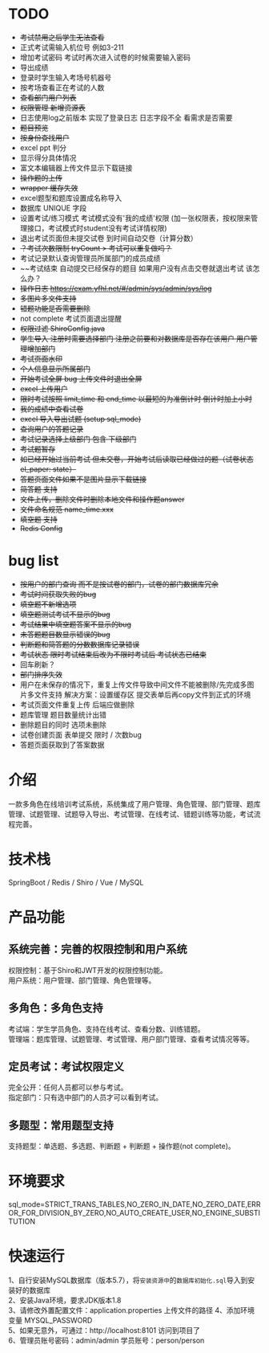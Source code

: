 
# TODO
* ~~考试禁用之后学生无法查看~~ 
* 正式考试需输入机位号 例如3-211
* 增加考试密码 考试时再次进入试卷的时候需要输入密码
* 导出成绩
* 登录时学生输入考场号机器号
* 按考场查看正在考试的人数
* ~~查看部门用户列表~~
* ~~权限管理 新增资源表~~
* 日志使用log之前版本 实现了登录日志 日志字段不全 看需求是否需要
* ~~题目预览~~ 
* ~~按身份查找用户~~
* excel ppt 判分
* 显示得分具体情况
* 富文本编辑器上传文件显示下载链接
* ~~操作题的上传~~
* ~~wrapper 缓存失效~~
* excel题型和题库设置成名称导入
* 数据库 UNIQUE 字段
* 设置考试/练习模式 考试模式没有'我的成绩'权限 (加一张权限表，按权限来管理接口，考试模式时student没有考试详情权限)
* 退出考试页面但未提交试卷 到时间自动交卷（计算分数）
* ~~？考试次数限制 tryCount >  考试可以重复做吗？~~
* 考试记录默认查询管理员所属部门的成员成绩
* ~~考试结束 自动提交已经保存的题目 如果用户没有点击交卷就退出考试 该怎么办？
* ~~操作日志 https://exam.yfhl.net/#/admin/sys/admin/sys/log~~
* ~~多图片多文件支持~~
* ~~错题功能是否需要删除~~
* not complete 考试页面退出提醒
* ~~权限过滤 ShiroConfig.java~~
* ~~学生导入 注册时需要选择部门 注册之前要和对数据库是否存在该用户 用户管理增加部门~~
* ~~考试页面水印~~
* ~~个人信息显示所属部门~~
* ~~开始考试全屏 bug 上传文件时退出全屏~~
* ~~excel 上传用户~~
* ~~限时考试按照 limit_time 和 end_time 以最短的为准倒计时 倒计时加上小时~~
* ~~我的成绩中查看试卷~~
* ~~excel 导入导出试题 (setup sql_mode)~~
* ~~查询用户的答题记录~~
* ~~考试记录选择上级部门 包含 下级部门~~
* ~~考试题暂存~~
* ~~如已经开始过当前考试 但未交卷，开始考试后读取已经做过的题（试卷状态 el_paper: state）~~
* ~~答题页面文件如果不是图片显示下载链接~~
* ~~简答题 支持~~
* ~~文件上传，删除文件时删除本地文件和操作题answer~~
* ~~文件命名规范  name_time.xxx~~
* ~~填空题 支持~~
* ~~Redis Config~~

# bug list
* ~~按用户的部门查询 而不是按试卷的部门，试卷的部门数据库冗余~~
* ~~考试时间获取失败的bug~~
* ~~填空题不新增选项~~
* ~~填空题测试考试不显示的bug~~
* ~~考试结果中填空题答案不显示的bug~~
* ~~未答题题目数显示错误的bug~~
* ~~判断题和简答题的分数数据库记录错误~~
* ~~考试状态 限时考试结束后改为不限时考试后 考试状态已结束~~
* 回车刷新？
* ~~部门排序失效~~
* 用户在未保存的情况下，重复上传文件导致中间文件不能被删除/先完成多图片多文件支持
  解决方案：设置缓存区 提交表单后再copy文件到正式的环境
* 考试页面文件重复上传 后端应做删除
* 题库管理 题目数量统计出错 
* 删除题目的同时 选项未删除
* 试卷创建页面 表单提交 限时 / 次数bug
* 答题页面获取到了答案数据

# 介绍
一款多角色在线培训考试系统，系统集成了用户管理、角色管理、部门管理、题库管理、试题管理、试题导入导出、考试管理、在线考试、错题训练等功能，考试流程完善。

# 技术栈
SpringBoot / Redis / Shiro / Vue / MySQL

# 产品功能

## 系统完善：完善的权限控制和用户系统
权限控制：基于Shiro和JWT开发的权限控制功能。    
用户系统：用户管理、部门管理、角色管理等。    

## 多角色：多角色支持    
考试端：学生学员角色、支持在线考试、查看分数、训练错题。    
管理端：题库管理、试题管理、考试管理、用户部门管理、查看考试情况等等。    

## 定员考试：考试权限定义    
完全公开：任何人员都可以参与考试。    
指定部门：只有选中部门的人员才可以看到考试。    

## 多题型：常用题型支持    
支持题型：单选题、多选题、判断题 + 判断题 + 操作题(not complete)。    

# 环境要求
sql_mode=STRICT_TRANS_TABLES,NO_ZERO_IN_DATE,NO_ZERO_DATE,ERROR_FOR_DIVISION_BY_ZERO,NO_AUTO_CREATE_USER,NO_ENGINE_SUBSTITUTION

# 快速运行
1、自行安装MySQL数据库（版本5.7），将`安装资源中`的`数据库初始化.sql`导入到安装好的数据库    
2、安装Java环境，要求JDK版本1.8   
3、请修改外置配置文件：application.properties 上传文件的路径
4、添加环境变量 MYSQL_PASSWORD  
5、如果无意外，可通过：http://localhost:8101 访问到项目了    
6、管理员账号密码：admin/admin 学员账号：person/person